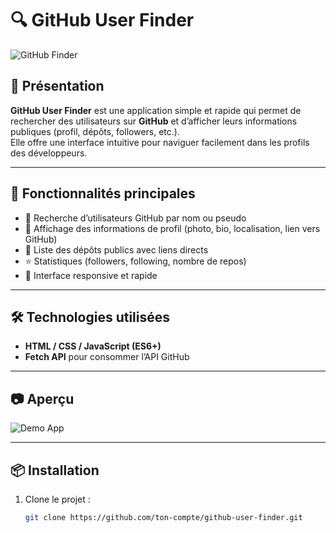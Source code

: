# 🔍 GitHub User Finder

![GitHub Finder](./img_github)

## 📌 Présentation

**GitHub User Finder** est une application simple et rapide qui permet de rechercher des utilisateurs sur **GitHub** et d’afficher leurs informations publiques (profil, dépôts, followers, etc.).  
Elle offre une interface intuitive pour naviguer facilement dans les profils des développeurs.

---

## 🚀 Fonctionnalités principales

- 🔎 Recherche d’utilisateurs GitHub par nom ou pseudo  
- 👤 Affichage des informations de profil (photo, bio, localisation, lien vers GitHub)  
- 📂 Liste des dépôts publics avec liens directs  
- ⭐ Statistiques (followers, following, nombre de repos)  
- 📱 Interface responsive et rapide  

---

## 🛠️ Technologies utilisées

- **HTML / CSS / JavaScript (ES6+)**  
- **Fetch API** pour consommer l’API GitHub  
 

---

## 📷 Aperçu

![Demo App](./img_github)

---

## 📦 Installation

1. Clone le projet :  
   ```bash
   git clone https://github.com/ton-compte/github-user-finder.git
